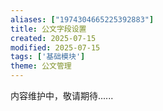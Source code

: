 ```yaml
---
aliases: ["1974304665225392883"]
title: 公文字段设置
created: 2025-07-15
modified: 2025-07-15
tags: ['基础模块']
theme: 公文管理
---
```


内容维护中，敬请期待......